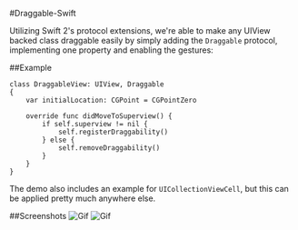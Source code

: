 #Draggable-Swift

Utilizing Swift 2's protocol extensions, we're able to make any UIView backed class draggable easily by simply adding the `Draggable` protocol, implementing one property and enabling the gestures:

##Example

    class DraggableView: UIView, Draggable
    {
        var initialLocation: CGPoint = CGPointZero
    
        override func didMoveToSuperview() {
            if self.superview != nil {
                self.registerDraggability()
            } else {
                self.removeDraggability()
            }
        }
    }

The demo also includes an example for `UICollectionViewCell`, but this can be applied pretty much anywhere else.

##Screenshots
![Gif](http://bayphillips.com/wp-content/uploads/2015/10/boxdrag.gif)
![Gif](http://bayphillips.com/wp-content/uploads/2015/10/celldrag.gif)